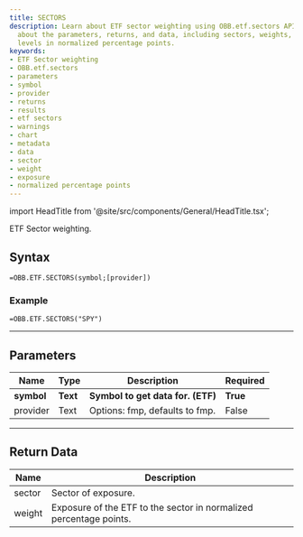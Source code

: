 ```yaml
---
title: SECTORS
description: Learn about ETF sector weighting using OBB.etf.sectors API. Find information
  about the parameters, returns, and data, including sectors, weights, and exposure
  levels in normalized percentage points.
keywords: 
- ETF Sector weighting
- OBB.etf.sectors
- parameters
- symbol
- provider
- returns
- results
- etf sectors
- warnings
- chart
- metadata
- data
- sector
- weight
- exposure
- normalized percentage points
---
```


<!-- markdownlint-disable MD033 -->
import HeadTitle from '@site/src/components/General/HeadTitle.tsx';

<HeadTitle title="ETF.SECTORS | OpenBB Add-in for Excel Docs" />

ETF Sector weighting.

## Syntax

```excel wordwrap
=OBB.ETF.SECTORS(symbol;[provider])
```

### Example

```excel wordwrap
=OBB.ETF.SECTORS("SPY")
```

---

## Parameters

| Name | Type | Description | Required |
| ---- | ---- | ----------- | -------- |
| **symbol** | **Text** | **Symbol to get data for. (ETF)** | **True** |
| provider | Text | Options: fmp, defaults to fmp. | False |

---

## Return Data

| Name | Description |
| ---- | ----------- |
| sector | Sector of exposure.  |
| weight | Exposure of the ETF to the sector in normalized percentage points.  |
